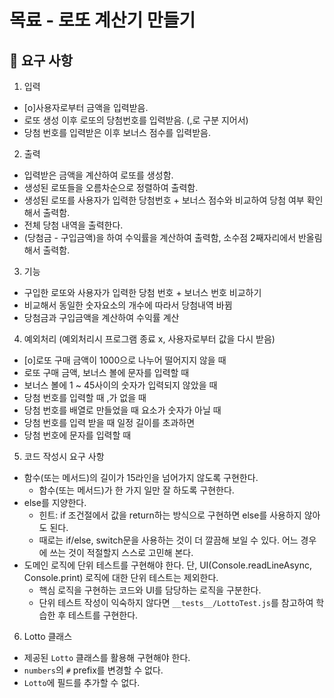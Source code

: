 # 목료 - 로또 계산기 만들기

## 🚀 요구 사항

1) 입력
- [o]사용자로부터 금액을 입력받음.
- 로또 생성 이후 로또의 당첨번호를 입력받음. (,로 구분 지어서)
- 당첨 번호를 입력받은 이후 보너스 점수를 입력받음.

2) 출력 
- 입력받은 금액을 계산하여 로또를 생성함.
- 생성된 로또들을 오름차순으로 정렬하여 출력함.
- 생성된 로또를 사용자가 입력한 당첨번호 + 보너스 점수와 비교하여 당첨 여부 확인해서 출력함.
- 전체 당첨 내역을 출력한다.
- (당첨금 - 구입금액)을 하여 수익률을 계산하여 출력함, 소수점 2째자리에서 반올림해서 출력함.

3) 기능
- 구입한 로또와 사용자가 입력한 당첨 번호 + 보너스 번호 비교하기
- 비교해서 동일한 숫자요소의 개수에 따라서 당첨내역 바뀜
- 당첨금과 구입금액을 계산하여 수익률 계산

4) 예외처리 (예외처리시 프로그램 종료 x, 사용자로부터 값을 다시 받음)
- [o]로또 구매 금액이 1000으로 나누어 떨어지지 않을 때 
- 로또 구매 금액, 보너스 볼에 문자를 입력할 때
- 보너스 볼에 1 ~ 45사이의 숫자가 입력되지 않았을 때
- 당첨 번호를 입력할 때 ,가 없을 때
- 당첨 번호를 배열로 만들었을 때 요소가 숫자가 아닐 때
- 당첨 번호를 입력 받을 때 일정 길이를 초과하면
- 당첨 번호에 문자를 입력할 때

5) 코드 작성시 요구 사항
- 함수(또는 메서드)의 길이가 15라인을 넘어가지 않도록 구현한다.
  - 함수(또는 메서드)가 한 가지 일만 잘 하도록 구현한다.
- else를 지양한다.
  - 힌트: if 조건절에서 값을 return하는 방식으로 구현하면 else를 사용하지 않아도 된다.
  - 때로는 if/else, switch문을 사용하는 것이 더 깔끔해 보일 수 있다. 어느 경우에 쓰는 것이 적절할지 스스로 고민해 본다.
- 도메인 로직에 단위 테스트를 구현해야 한다. 단, UI(Console.readLineAsync, Console.print) 로직에 대한 단위 테스트는 제외한다.
  - 핵심 로직을 구현하는 코드와 UI를 담당하는 로직을 구분한다.
  - 단위 테스트 작성이 익숙하지 않다면 `__tests__/LottoTest.js`를 참고하여 학습한 후 테스트를 구현한다.

6) Lotto 클래스
- 제공된 `Lotto` 클래스를 활용해 구현해야 한다.
- `numbers`의 `#` prefix를 변경할 수 없다.
- `Lotto`에 필드를 추가할 수 없다.